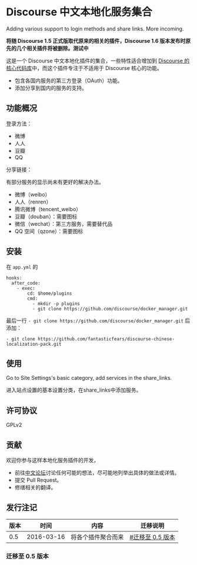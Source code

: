 Discourse 中文本地化服务集合
===================

Adding various support to login methods and share links. More incoming.

<strong>将随 Discourse 1.5 正式版取代原来的相关的插件，Discourse 1.6 版本发布时原先的几个相关插件将被删除。测试中</strong>

这是一个 Discourse 中文本地化插件的集合，一些特性适合增加到 [Discourse 的核心代码库][dsg]中，而这个插件专注于不适用于 Discourse 核心的功能。

- 包含各国内服务的第三方登录（OAuth）功能。
- 添加分享到国内的服务的支持。

## 功能概况

登录方法：

- 微博
- 人人
- 豆瓣
- QQ

分享链接：

有部分服务的显示尚未有更好的解决办法。

- 微博（weibo）
- 人人（renren）
- 腾讯微博（tencent_weibo）
- 豆瓣（douban）：需要图标
- 微信（wechat）：第三方服务，需要替代品
- QQ 空间（qzone）：需要图标

## 安装

在 `app.yml` 的

    hooks:
      after_code:
        - exec:
            cd: $home/plugins
            cmd:
              - mkdir -p plugins
              - git clone https://github.com/discourse/docker_manager.git

最后一行 `- git clone https://github.com/discourse/docker_manager.git` 后添加：

    - git clone https://github.com/fantasticfears/discourse-chinese-localization-pack.git

## 使用

Go to Site Settings's basic category, add services in the share_links.

进入站点设置的基本设置分类，在share_links中添加服务。

## 许可协议

GPLv2

## 贡献

欢迎你参与这样本地化服务插件的开发，

- 前往[中文论坛][discn]讨论任何可能的想法，尽可能地列举出具体的做法或详情。
- 提交 Pull Request。
- 修缮相关的翻译。

## 发行注记

| 版本 |     时间    |       内容       |             迁移说明             |
| --- | ---------- | --------------- | ------------------------------ |
| 0.5 | 2016-03-16 | 将各个插件聚合而来 | [#迁移至 0.5 版本](#迁移至-05-版本) |

### 迁移至 0.5 版本


<div style="display: none">

<strong>将随 Discourse 1.5 正式版被[集合插件](https://github.com/fantasticfears/discourse-chinese-localization-pack) 取代。Discourse 1.6 正式版后该插件会被删除。</strong>

###微博

# Weibo login plugin for Discourse / Discourse 微博登录插件

<strong>将随 Discourse 1.5 正式版被[集合插件](https://github.com/fantasticfears/discourse-chinese-localization-pack) 取代。Discourse 1.6 正式版后该插件会被删除。</strong>

Authenticate with discourse with Weibo.

通过微博登录 Discourse。

## Register Client Key & Secert / 申请微博接入

1. 登录[微博开发者中心](http://open.weibo.com/connect?bottomnav=1&wvr=5)，注册填写相关信息。
2. 点击`开始接入`。
3. 填写相关信息。`网站域名`可填写根域名或者具体域名。如图所示。（验证所需要的标签可在 Discourse 设置中插入，验证后即可删除；访问 Discourse 管理面板 - 内容 - 页面顶部）
4. 在申请到的后台找到`网站信息`的`基本信息`一栏，获得`key`和`secret`，将其填入Discourse 设置中。

<img src="https://meta.discourse.org/uploads/default/34524/32ac2f59e766ca9f.png" width="527" height="500">

## Installation / 安装

在 `app.yml` 的

    hooks:
      after_code:
        - exec:
            cd: $home/plugins
            cmd:
              - mkdir -p plugins
              - git clone https://github.com/discourse/docker_manager.git

最后一行 `- git clone https://github.com/discourse/docker_manager.git` 后添加：

    - git clone https://github.com/fantasticfears/weibo-login.git

## Usage / 使用

Go to Site Settings's login category, fill in the client id and client secret.

进入站点设置的登录分类，填写 client id 和 client serect。

## Issue / 问题

Visit [topic on Discourse Meta](https://meta.discourse.org/t/weibo-login-plugin/19735) or [GitHub Issues](https://github.com/fantasticfears/weibo-login/issues).

访问[中文论坛的主题](https://meta.discoursecn.org/t/topic/43)或[GitHub Issues](https://github.com/fantasticfears/weibo-login/issues)。

## Changelog

Current version: 0.4.1

0.3.0: 修正没有正确保存 uid 的 bug。
0.4.0: 包含登录策略 gem，去掉下载外部 gem 的步骤。
0.4.1: 限制保存的内容，解决 CookieOverflow 的问题。

### 人人


Authenticate with discourse with Renren.

通过人人登录 Discourse。

## Register Client Key & Secert / 申请人人接入

1. 登录[人人开放平台](http://dev.renren.com/website)，注册填写相关信息。
2. 点击`创建应用`。
3. 填写相关信息。`应用根域名`填写根域名。如图所示。
4. 在申请到的后台找到刚申请到的引用，概览中即可以获得`key`和`secret`，将其填入 Discourse 设置中。

<img src="https://meta.discourse.org/uploads/default/34533/ae6314cb61a93301.png" width="458" height="500">

## Installation / 安装

在 `app.yml` 的

    hooks:
      after_code:
        - exec:
            cd: $home/plugins
            cmd:
              - mkdir -p plugins
              - git clone https://github.com/discourse/docker_manager.git

最后一行 `- git clone https://github.com/discourse/docker_manager.git` 后添加：

    - git clone https://github.com/fantasticfears/renren-login.git

## Usage / 使用

Go to Site Settings's login category, fill in the client id and client secret.

进入站点设置的登录分类，填写 client id 和 client serect。

## Issue / 问题

Visit [topic on Discourse Meta](https://meta.discourse.org/t/renren-login-plugin/19747) or [GitHub Issues](https://github.com/fantasticfears/renren-login/issues).

访问[中文论坛上的主题](https://meta.discoursecn.org/t/topic/45)或[GitHub Issues](https://github.com/fantasticfears/renren-login/issues)。

<img src="https://meta.discourse.org/uploads/default/34534/d837a2a1ef1fcbf3.png" width="690" height="325">

<img src="https://meta.discourse.org/uploads/default/34535/f9d71a6af7263265.png" width="690" height="307">

<img src="https://meta.discourse.org/uploads/default/34536/06c11f5f149450b4.png" width="690" height="326">

<img src="https://meta.discourse.org/uploads/default/34537/2cb707f91db50241.png" width="690" height="312">

## Changelog

Current version: 0.4.0

0.3.0: 修正没有正确保存 uid 的 bug。
0.4.0: 包含登录策略 gem，去掉下载外部 gem 的步骤。

### QQ

# QQ connect plugin for Discourse / Discourse QQ 互联插件

Authenticate with discourse with qq connect.

通过 QQ 互联登陆 Discourse。

## Register Client Key & Secert / 申请 QQ 接入

1. 登录 [QQ Connect](http://connect.qq.com/)，注册填写相关信息。
2. 进入`管理中心`，点击`创建应用`，选择`网站`。
3. 填写相关信息。`网站地址`应填写论坛所处的位置。`回调地址`应填写根域名位置。如图所示。（验证所需要的标签可在 Discourse 设置中插入，验证后即可删除；访问 Discourse 管理面板 - 内容 - 页面顶部）
4. 找到刚申请到的应用，在左上角找到`id`和`key`，分别填入 Discourse 设置中的 `client_key` 和 `client_secret`。

<img src="https://meta.discourse.org/uploads/default/34523/414f622b202bba06.png" width="583" height="500">

## Installation / 安装

在 `app.yml` 的

    hooks:
      after_code:
        - exec:
            cd: $home/plugins
            cmd:
              - mkdir -p plugins
              - git clone https://github.com/discourse/docker_manager.git

最后一行 `- git clone https://github.com/discourse/docker_manager.git` 后添加：

    - git clone https://github.com/fantasticfears/qq_connect.git

## Usage / 使用

Go to Site Settings's login category, fill in the client id and client secret.

进入站点设置的登录分类，填写 client id 和 client serect。

## Issues / 问题

Visit [topic on Discourse Meta](https://meta.discourse.org/t/qq-login-plugin-qq/19718) or [GitHub Issues](https://github.com/fantasticfears/qq_connect/issues).

访问[中文论坛上的主题](https://meta.discoursecn.org/t/qq/42)或[GitHub Issues](https://github.com/fantasticfears/qq_connect/issues)。

## Changelog

Current version: 0.4.0

0.3.0: 修正没有正确保存 uid 的 bug。
0.4.0: 包含登录策略 gem，去掉下载外部 gem 的步骤。

<img src="https://meta.discourse.org/uploads/default/34493/dc792b8ba0ca145a.png" width="690" height="386">

<img src="https://meta.discourse.org/uploads/default/34492/62b8bfde277857af.png" width="690" height="312">

<img src="https://meta.discourse.org/uploads/default/34494/ea6c21600bd68279.png" width="690" height="330">

<img src="https://meta.discourse.org/uploads/default/34495/eaf2d4fae5f6a64c.png" width="690" height="313">

### 豆瓣

# Douban login plugin for Discourse / Discourse 豆瓣登录插件

Authenticate with discourse with Douban.

通过豆瓣登录 Discourse。

## Register Client Key & Secert / 申请豆瓣接入

1. 登录[豆瓣开发者中心](http://developers.douban.com/)，注册填写相关信息。
2. 点击`我的应用`，再点击`创建新应用`。
3. 填写相关信息。`网站域名`可填写根域名或者具体域名。如图所示。（验证所需要的标签可在 Discourse 设置中插入，验证后即可删除；访问 Discourse 管理面板 - 内容 - 页面顶部）回调地址：
  - https 填写：`http://meta.discoursecn.org:443/auth/douban/callback`
  - http 填写：`http://meta.discoursecn.org/auth/douban/callback`
4. 在申请到的后台找到刚申请到的引用，概览中即可以获得`key`和`secret`，将其填入Discourse 设置中。

<img src="https://meta.discourse.org/uploads/default/34525/3041f41ffcde20de.png" width="690" height="463">

## Installation / 安装

在 `app.yml` 的

    hooks:
      after_code:
        - exec:
            cd: $home/plugins
            cmd:
              - mkdir -p plugins
              - git clone https://github.com/discourse/docker_manager.git

最后一行 `- git clone https://github.com/discourse/docker_manager.git` 后添加：

    - git clone https://github.com/fantasticfears/douban-login.git

## Usage / 使用

Go to Site Settings's login category, fill in the client id and client secret.

进入站点设置的登录分类，填写 client id 和 client serect。

## Issue / 问题

Visit [topic on Discourse Meta](https://meta.discourse.org/t/douban-login-plugin/19736) or [GitHub Issues](https://github.com/fantasticfears/douban-login/issues).

访问[中文论坛的主题](https://meta.discoursecn.org/t/topic/44)或[GitHub Issues](https://github.com/fantasticfears/douban-login)。

<img src="https://meta.discourse.org/uploads/default/34526/05ece4662bfe0350.png" width="632" height="500">

<img src="https://meta.discourse.org/uploads/default/34527/fb76e5c6a0e65f66.png" width="690" height="316">

<img src="https://meta.discourse.org/uploads/default/34529/2b2e8e58609dc18f.png" width="690" height="482">

## Changelog

Current version: 0.4.0

0.3.0: 修正没有正确保存 uid 的 bug。
0.4.0: 包含登录策略 gem，去掉下载外部 gem 的步骤。

</div>

[discn]: https://meta.discoursecn.org/
[dsg]: https://github.com/discourse/discourse
